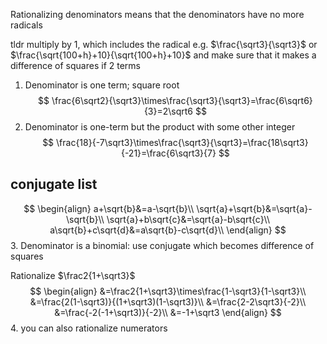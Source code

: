
Rationalizing denominators means that the denominators have no more radicals

tldr multiply by 1, which includes the radical e.g. $\frac{\sqrt3}{\sqrt3}$ or $\frac{\sqrt{100+h}+10}{\sqrt{100+h}+10}$ and make sure that it makes a difference of squares if 2 terms

1. Denominator is one term; square root
   $$
   \frac{6\sqrt2}{\sqrt3}\times\frac{\sqrt3}{\sqrt3}=\frac{6\sqrt6}{3}=2\sqrt6
   $$
2. Denominator is one-term but the product with some other integer
   $$
   \frac{18}{-7\sqrt3}\times\frac{\sqrt3}{\sqrt3}=\frac{18\sqrt3}{-21}=\frac{6\sqrt3}{7}
   $$
## conjugate list
$$
\begin{align}
a+\sqrt{b}&=a-\sqrt{b}\\
\sqrt{a}+\sqrt{b}&=\sqrt{a}-\sqrt{b}\\
\sqrt{a}+b\sqrt{c}&=\sqrt{a}-b\sqrt{c}\\
a\sqrt{b}+c\sqrt{d}&=a\sqrt{b}-c\sqrt{d}\\
\end{align}
$$
3. Denominator is a binomial: use conjugate which becomes difference of squares

Rationalize $\frac2{1+\sqrt3}$
$$
\begin{align}
&=\frac2{1+\sqrt3}\times\frac{1-\sqrt3}{1-\sqrt3}\\
&=\frac{2(1-\sqrt3)}{(1+\sqrt3)(1-\sqrt3)}\\
&=\frac{2-2\sqrt3}{-2}\\
&=\frac{-2(-1+\sqrt3)}{-2}\\
&=-1+\sqrt3
\end{align}
$$
4. you can also rationalize numerators